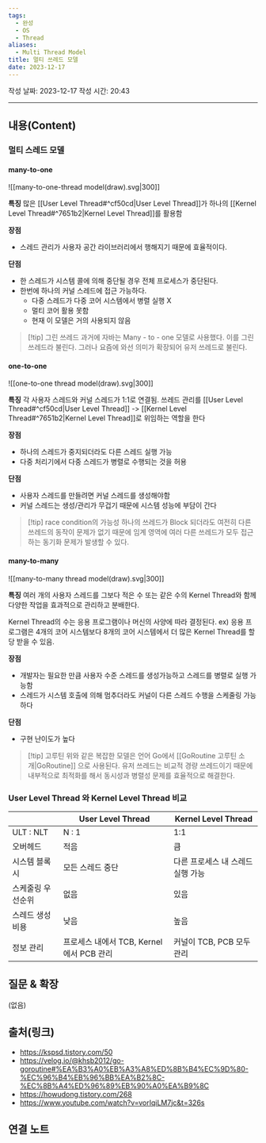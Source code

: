 ```yaml
---
tags:
  - 완성
  - OS
  - Thread
aliases:
  - Multi Thread Model
title: 멀티 쓰레드 모델
date: 2023-12-17
---
```

작성 날짜: 2023-12-17
작성 시간: 20:43


----
## 내용(Content)
### 멀티 스레드 모델
#### many-to-one
![[many-to-one-thread model(draw).svg|300]]

**특징**
많은 [[User Level Thread#^cf50cd|User Level Thread]]가 하나의 [[Kernel Level Thread#^7651b2|Kernel Level Thread]]를 활용함

**장점**
- 스레드 관리가 사용자 공간 라이브러리에서 행해지기 때문에 효율적이다.

**단점**
- 한 스레드가 시스템 콜에 의해 중단될 경우 전체 프로세스가 중단된다.
- 한번에 하나의 커널 스레드에 접근 가능하다.
	- 다중 스레드가 다중 코어 시스템에서 병렬 실행 X
	- 멀티 코어 활용 못함
	- 현재 이 모델은 거의 사용되지 않음

>[!tip] 그린 쓰레드
>과거에 자바는 Many - to - one 모델로 사용했다. 이를 그린 쓰레드라 불린다. 그러나 요즘에 와선 의미가 확장되어 유저 쓰레드로 불린다.


#### one-to-one
![[one-to-one thread model(draw).svg|300]]

**특징**
각 사용자 스레드와 커널 스레드가 1:1로 연결됨. 쓰레드 관리를 [[User Level Thread#^cf50cd|User Level Thread]] -> [[Kernel Level Thread#^7651b2|Kernel Level Thread]]로 위임하는 역할을 한다

**장점**
- 하나의 스레드가 중지되더라도 다른 스레드 실행 가능
- 다중 처리기에서 다중 스레드가 병렬로 수행되는 것을 허용

**단점**
- 사용자 스레드를 만들려면 커널 스레드를 생성해야함
- 커널 스레드는 생성/관리가 무겁기 때문에 시스템 성능에 부담이 간다

>[!tip] race condition의 가능성
>하나의 쓰레드가 Block 되더라도 여전히 다른 쓰레드의 동작이 문제가 없기 때문에 임계 영역에 여러 다른 쓰레드가 모두 접근하는 동기화 문제가 발생할 수 있다.
#### many-to-many
![[many-to-many thread model(draw).svg|300]]

**특징**
여러 개의 사용자 스레드를 그보다 적은 수 또는 같은 수의 Kernel Thread와 함께 다양한 작업을 효과적으로 관리하고 분배한다. 

Kernel Thread의 수는 응용 프로그램이나 머신의 사양에 따라 결정된다.
ex) 응용 프로그램은 4개의 코어 시스템보다 8개의 코어 시스템에서 더 많은 Kernel Thread를 할당 받을 수 있음.

**장점**
- 개발자는 필요한 만큼 사용자 수준 스레드를 생성가능하고 스레드를 병렬로 실행 가능함
- 스레드가 시스템 호출에 의해 멈추더라도 커널이 다른 스레드 수행을 스케줄링 가능하다

**단점**
- 구현 난이도가 높다

>[!tip] 고루틴
>위와 같은 복잡한 모델은 언어 Go에서 [[GoRoutine 고루틴 소개|GoRoutine]] 으로 사용된다. 유저 쓰레드는 비교적 경량 쓰레드이기 때문에 내부적으로 최적화를 해서 동시성과 병렬성 문제를 효율적으로 해결한다. 

### User Level Thread 와 Kernel Level Thread 비교
|                   | User Level Thread                        | Kernel Level Thread               |
| ----------------- | ---------------------------------------- | --------------------------------- |
| ULT : NLT         | N : 1                                    | 1:1                               |
| 오버헤드          | 적음                                     | 큼                                |
| 시스템 블록시     | 모든 스레드 중단                         | 다른 프로세스 내 스레드 실행 가능 |
| 스케줄링 우선순위 | 없음                                     | 있음                              |
| 스레드 생성 비용  | 낮음                                     | 높음                              |
| 정보 관리         | 프로세스 내에서 TCB, Kernel에서 PCB 관리 | 커널이 TCB, PCB 모두 관리         |

## 질문 & 확장

(없음)

## 출처(링크)
- https://kspsd.tistory.com/50
- https://velog.io/@khsb2012/go-goroutine#%EA%B3%A0%EB%A3%A8%ED%8B%B4%EC%9D%80-%EC%96%B4%EB%96%BB%EA%B2%8C-%EC%8B%A4%ED%96%89%EB%90%A0%EA%B9%8C
- https://howudong.tistory.com/268
- https://www.youtube.com/watch?v=vorIqiLM7jc&t=326s
## 연결 노트

